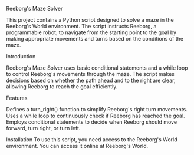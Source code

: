 Reeborg's Maze Solver

This project contains a Python script designed to solve a maze in the Reeborg's World environment. The script instructs Reeborg, a programmable robot, to navigate from the starting point to the goal by making appropriate movements and turns based on the conditions of the maze.

Introduction

Reeborg's Maze Solver uses basic conditional statements and a while loop to control Reeborg's movements through the maze. The script makes decisions based on whether the path ahead and to the right are clear, allowing Reeborg to reach the goal efficiently.

Features

Defines a turn_right() function to simplify Reeborg's right turn movements.
Uses a while loop to continuously check if Reeborg has reached the goal.
Employs conditional statements to decide when Reeborg should move forward, turn right, or turn left.

Installation
To use this script, you need access to the Reeborg's World environment. You can access it online at Reeborg's World.
